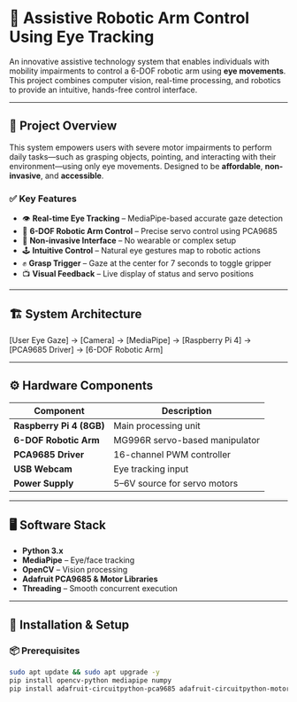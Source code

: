 # 🤖 Assistive Robotic Arm Control Using Eye Tracking

An innovative assistive technology system that enables individuals with mobility impairments to control a 6-DOF robotic arm using **eye movements**. This project combines computer vision, real-time processing, and robotics to provide an intuitive, hands-free control interface.

---

## 🎯 Project Overview

This system empowers users with severe motor impairments to perform daily tasks—such as grasping objects, pointing, and interacting with their environment—using only eye movements. Designed to be **affordable**, **non-invasive**, and **accessible**.

### ✅ Key Features

- 👁️ **Real-time Eye Tracking** – MediaPipe-based accurate gaze detection  
- 🦾 **6-DOF Robotic Arm Control** – Precise servo control using PCA9685  
- 🧠 **Non-invasive Interface** – No wearable or complex setup  
- 🕹️ **Intuitive Control** – Natural eye gestures map to robotic actions  
- ✊ **Grasp Trigger** – Gaze at the center for 7 seconds to toggle gripper  
- 📺 **Visual Feedback** – Live display of status and servo positions  

---
## 🏗️ System Architecture

[User Eye Gaze] → [Camera] → [MediaPipe] → [Raspberry Pi 4] → [PCA9685 Driver] → [6-DOF Robotic Arm]



---

## ⚙️ Hardware Components

| Component | Description |
|----------|-------------|
| **Raspberry Pi 4 (8GB)** | Main processing unit |
| **6-DOF Robotic Arm** | MG996R servo-based manipulator |
| **PCA9685 Driver** | 16-channel PWM controller |
| **USB Webcam** | Eye tracking input |
| **Power Supply** | 5–6V source for servo motors |

---

## 🖥️ Software Stack

- **Python 3.x**
- **MediaPipe** – Eye/face tracking
- **OpenCV** – Vision processing
- **Adafruit PCA9685 & Motor Libraries**
- **Threading** – Smooth concurrent execution

---

## 🚀 Installation & Setup

### 📦 Prerequisites
```bash
sudo apt update && sudo apt upgrade -y
pip install opencv-python mediapipe numpy
pip install adafruit-circuitpython-pca9685 adafruit-circuitpython-motor


